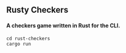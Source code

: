 ## Rusty Checkers

#### A checkers game written in Rust for the CLI.

```
cd rust-checkers
cargo run
```
